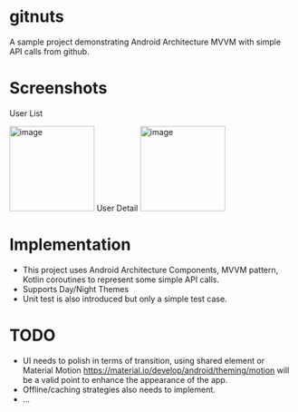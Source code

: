 # gitnuts
A sample project demonstrating Android Architecture MVVM with simple API calls from github.

# Screenshots
User List

<img width="150" alt="image" src="https://user-images.githubusercontent.com/27364092/163408040-27d58fc7-9aab-4184-af50-1b541712c986.png">
User Detail

<img width="150" alt="image" src="https://user-images.githubusercontent.com/27364092/163408208-1190f4c4-9c23-4dbe-9df7-0f20e23d0469.png">

# Implementation
- This project uses Android Architecture Components, MVVM pattern, Kotlin coroutines to represent some simple API calls.
- Supports Day/Night Themes
- Unit test is also introduced but only a simple test case.

# TODO
- UI needs to polish in terms of transition, using shared element or Material Motion https://material.io/develop/android/theming/motion will be a valid point to enhance the appearance of the app.
- Offline/caching strategies also needs to implement.
- ...
